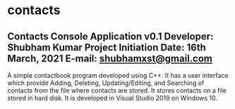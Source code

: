 # contacts
Contacts Console Application v0.1
Developer: Shubham Kumar
Project Initiation Date: 16th March, 2021
E-mail: shubhamxst@gmail.com
----------------------------------------------------------------------------------------------------------------------------------------------------
A simple contactbook program developed using C++.
It has a user interface which provide Adding, Deleting, Updating/Editing, and Searching
of contacts from the file where contacts are stored.
It stores contacts on a file stored in hard disk.
It is developed in Visual Studio 2019 on Windows 10.
